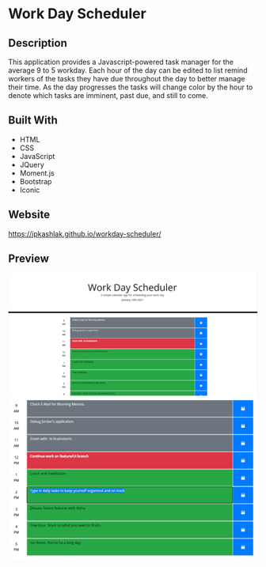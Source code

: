 # Work Day Scheduler
## Description
This application provides a Javascript-powered task manager for the average 9 to 5 workday.
Each hour of the day can be edited to list remind workers of the tasks they have due throughout the day to better manage their time.
As the day progresses the tasks will change color by the hour to denote which tasks are imminent, past due, and still to come.
## Built With
* HTML
* CSS
* JavaScript
* JQuery
* Moment.js
* Bootstrap
* Iconic
## Website
https://jpkashlak.github.io/workday-scheduler/
## Preview
![screenshot1](./assets/images/screenshot1.png)
![screenshot2](./assets/images/screenshot2.png)

